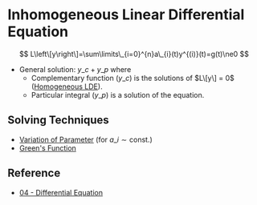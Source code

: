 # Inhomogeneous Linear Differential Equation

$$
L\left\[y\right\]=\sum\limits\_{i=0}^{n}a\_{i}(t)y^{(i)}(t)=g(t)\ne0
$$

* General solution: $y\_{c}+y\_{p}$ where  
  - Complementary function ($y\_{c}$) is the solutions of $L\[y\] = 0$ ([Homogeneous LDE](Homogeneous%20Linear%20Differential%20Equation.md)).  
  - Particular integral ($y\_{p}$) is a solution of the equation.

## Solving Techniques

* [Variation of Parameter](Variation%20of%20Parameter.md) (for $a\_{i}\sim\text{const.}$)
* [Green's Function](Green's%20Function.md)

## Reference

* [04 - Differential Equation](../../../../00%20-%20Summary/SCMA104%20-%20System%20of%20Ordinary%20Differential%20Equations%20and%20Applications%20in%20Medical%20Science/04%20-%20Differential%20Equation.md)

